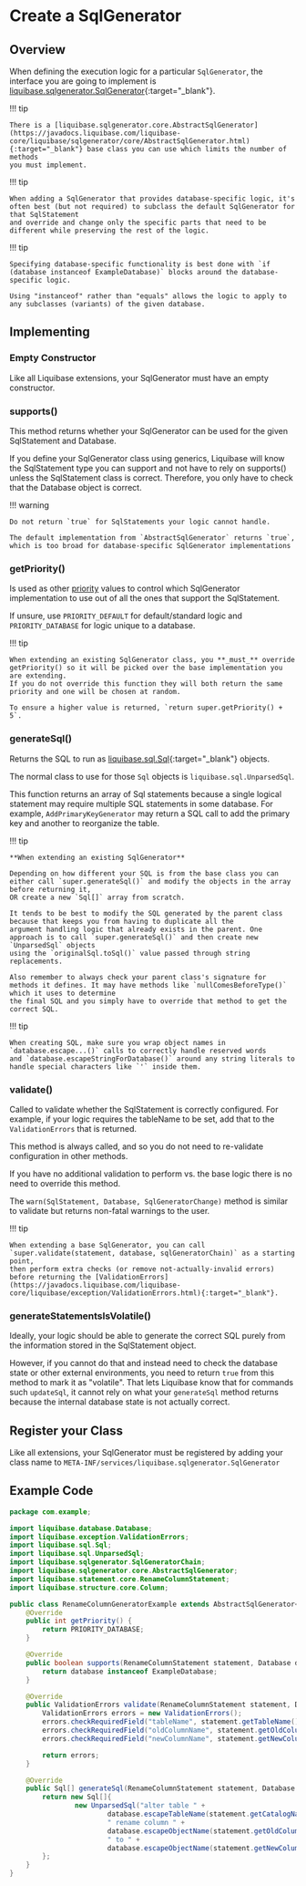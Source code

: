 # Create a SqlGenerator

## Overview

When defining the execution logic for a particular `SqlGenerator`, the interface you are going to implement is [liquibase.sqlgenerator.SqlGenerator](https://javadocs.liquibase.com/liquibase-core/liquibase/sqlgenerator/SqlGenerator.html){:target="_blank"}.

!!! tip

    There is a [liquibase.sqlgenerator.core.AbstractSqlGenerator](https://javadocs.liquibase.com/liquibase-core/liquibase/sqlgenerator/core/AbstractSqlGenerator.html){:target="_blank"} base class you can use which limits the number of methods
    you must implement.

!!! tip

    When adding a SqlGenerator that provides database-specific logic, it's often best (but not required) to subclass the default SqlGenerator for that SqlStatement
    and override and change only the specific parts that need to be different while preserving the rest of the logic. 


!!! tip

    Specifying database-specific functionality is best done with `if (database instanceof ExampleDatabase)` blocks around the database-specific logic. 

    Using "instanceof" rather than "equals" allows the logic to apply to any subclasses (variants) of the given database.

## Implementing

### Empty Constructor

Like all Liquibase extensions, your SqlGenerator must have an empty constructor.

### supports()

This method returns whether your SqlGenerator can be used for the given SqlStatement and Database. 

If you define your SqlGenerator class using generics, Liquibase will know the SqlStatement type you can support and not have to rely on supports() unless the SqlStatement class is correct. 
Therefore, you only have to check that the Database object is correct.

!!! warning

    Do not return `true` for SqlStatements your logic cannot handle. 

    The default implementation from `AbstractSqlGenerator` returns `true`, which is too broad for database-specific SqlGenerator implementations

### getPriority()

Is used as other [priority](../../references/priority.md) values to control which SqlGenerator implementation to use out of all the ones that support the SqlStatement.

If unsure, use `PRIORITY_DEFAULT` for default/standard logic and `PRIORITY_DATABASE` for logic unique to a database. 

!!! tip

    When extending an existing SqlGenerator class, you **_must_** override getPriority() so it will be picked over the base implementation you are extending. 
    If you do not override this function they will both return the same priority and one will be chosen at random.

    To ensure a higher value is returned, `return super.getPriority() + 5`.

### generateSql()

Returns the SQL to run as [liquibase.sql.Sql](https://javadocs.liquibase.com/liquibase-core/liquibase/sql/Sql.html){:target="_blank"} objects.

The normal class to use for those `Sql` objects is `liquibase.sql.UnparsedSql`. 

This function returns an array of Sql statements because a single logical statement may require multiple SQL statements in some database. 
For example, `AddPrimaryKeyGenerator` may return a SQL call to add the primary key and another to reorganize the table. 

!!! tip

    **When extending an existing SqlGenerator**

    Depending on how different your SQL is from the base class you can either call `super.generateSql()` and modify the objects in the array before returning it, 
    OR create a new `Sql[]` array from scratch. 

    It tends to be best to modify the SQL generated by the parent class because that keeps you from having to duplicate all the
    argument handling logic that already exists in the parent. One approach is to call `super.generateSql()` and then create new `UnparsedSql` objects 
    using the `originalSql.toSql()` value passed through string replacements. 

    Also remember to always check your parent class's signature for methods it defines. It may have methods like `nullComesBeforeType()` which it uses to determine
    the final SQL and you simply have to override that method to get the correct SQL.

!!! tip

    When creating SQL, make sure you wrap object names in `database.escape...()` calls to correctly handle reserved words 
    and `database.escapeStringForDatabase()` around any string literals to handle special characters like `'` inside them.  

### validate()

Called to validate whether the SqlStatement is correctly configured. For example, if your logic requires the tableName to be set, add that to the `ValidationErrors` that is returned.

This method is always called, and so you do not need to re-validate configuration in other methods.

If you have no additional validation to perform vs. the base logic there is no need to override this method.

The `warn(SqlStatement, Database, SqlGeneratorChange)` method is similar to validate but returns non-fatal warnings to the user.

!!! tip

    When extending a base SqlGenerator, you can call `super.validate(statement, database, sqlGeneratorChain)` as a starting point, 
    then perform extra checks (or remove not-actually-invalid errors) before returning the [ValidationErrors](https://javadocs.liquibase.com/liquibase-core/liquibase/exception/ValidationErrors.html){:target="_blank"}.

### generateStatementsIsVolatile()

Ideally, your logic should be able to generate the correct SQL purely from the information stored in the SqlStatement object. 

However, if you cannot do that and instead need to check the database state or other external environments, you need to return `true` from this method to mark it as "volatile".
That lets Liquibase know that for commands such `updateSql`, it cannot rely on what your `generateSql` method returns because the internal database state is not actually correct.  


## Register your Class

Like all extensions, your SqlGenerator must be registered by adding your class name to `META-INF/services/liquibase.sqlgenerator.SqlGenerator`

## Example Code

```java
package com.example;

import liquibase.database.Database;
import liquibase.exception.ValidationErrors;
import liquibase.sql.Sql;
import liquibase.sql.UnparsedSql;
import liquibase.sqlgenerator.SqlGeneratorChain;
import liquibase.sqlgenerator.core.AbstractSqlGenerator;
import liquibase.statement.core.RenameColumnStatement;
import liquibase.structure.core.Column;

public class RenameColumnGeneratorExample extends AbstractSqlGenerator<RenameColumnStatement> {
    @Override
    public int getPriority() {
        return PRIORITY_DATABASE;
    }

    @Override
    public boolean supports(RenameColumnStatement statement, Database database) {
        return database instanceof ExampleDatabase;
    }

    @Override
    public ValidationErrors validate(RenameColumnStatement statement, Database database, SqlGeneratorChain sqlGeneratorChain) {
        ValidationErrors errors = new ValidationErrors();
        errors.checkRequiredField("tableName", statement.getTableName());
        errors.checkRequiredField("oldColumnName", statement.getOldColumnName());
        errors.checkRequiredField("newColumnName", statement.getNewColumnName());

        return errors;
    }

    @Override
    public Sql[] generateSql(RenameColumnStatement statement, Database database, SqlGeneratorChain sqlGeneratorChain) {
        return new Sql[]{
                new UnparsedSql("alter table " +
                        database.escapeTableName(statement.getCatalogName(), statement.getSchemaName(), statement.getTableName()) +
                        " rename column " +
                        database.escapeObjectName(statement.getOldColumnName(), Column.class) +
                        " to " +
                        database.escapeObjectName(statement.getNewColumnName(), Column.class))
        };
    }
}
```